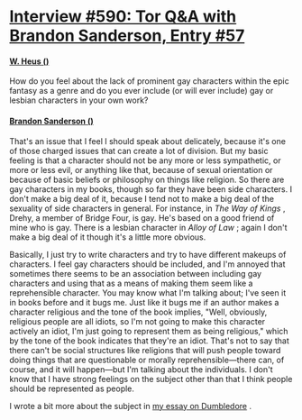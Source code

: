 # [Interview #590: Tor Q&A with Brandon Sanderson, Entry #57](https://www.theoryland.com/intvmain.php?i=590#57)

#### [W. Heus ()](http://www.tor.com/blogs/2010/12/open-call-for-brandon-sanderson-questions#149067)

How do you feel about the lack of prominent gay characters within the epic fantasy as a genre and do you ever include (or will ever include) gay or lesbian characters in your own work?

#### [Brandon Sanderson ()](http://www.tor.com/blogs/2011/01/your-questions-for-brandon-sanderson-answered)

That's an issue that I feel I should speak about delicately, because it's one of those charged issues that can create a lot of division. But my basic feeling is that a character should not be any more or less sympathetic, or more or less evil, or anything like that, because of sexual orientation or because of basic beliefs or philosophy on things like religion. So there are gay characters in my books, though so far they have been side characters. I don't make a big deal of it, because I tend not to make a big deal of the sexuality of side characters in general. For instance, in
*The Way of Kings*
, Drehy, a member of Bridge Four, is gay. He's based on a good friend of mine who is gay. There is a lesbian character in
*Alloy of Law*
; again I don't make a big deal of it though it's a little more obvious.

Basically, I just try to write characters and try to have different makeups of characters. I feel gay characters should be included, and I'm annoyed that sometimes there seems to be an association between including gay characters and using that as a means of making them seem like a reprehensible character. You may know what I'm talking about; I've seen it in books before and it bugs me. Just like it bugs me if an author makes a character religious and the tone of the book implies, "Well, obviously, religious people are all idiots, so I'm not going to make this character actively an idiot, I'm just going to represent them as being religious," which by the tone of the book indicates that they're an idiot. That's not to say that there can't be social structures like religions that will push people toward doing things that are questionable or morally reprehensible—there can, of course, and it will happen—but I'm talking about the individuals. I don't know that I have strong feelings on the subject other than that I think people should be represented as people.

I wrote a bit more about the subject in
[my essay on Dumbledore](http://brandonsanderson.com/article/51/EUOLogy-Dumbledores-Homosexuality)
.

